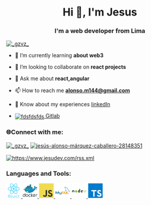 <h1 align="center">Hi 👋, I'm Jesus</h1>
<h3 align="center">I'm a web developer from Lima</h3>

<p align="left"> <a href="https://twitter.com/_gzvz_" target="blank"><img src="https://img.shields.io/twitter/follow/_gzvz_?logo=twitter&style=for-the-badge" alt="_gzvz_" /></a> </p>

- 🌱 I’m currently learning **about web3**

- 👯 I’m looking to collaborate on **react projects**

- 💬 Ask me about **react,angular**

- 📫 How to reach me **alonso.m144@gmail.com**

- 📄 Know about my experiences [linkedIn](https://www.linkedin.com/in/jesus-marquez-caballero/)

- <a href="https://gitlab.com/jesusdeva" target="blank"><img align="center" src="https://raw.githubusercontent.com/rahuldkjain/github-profile-readme-generator/master/src/images/icons/Social/codesandbox.svg" alt="fdsfdsfds" height="30" width="40" /> Gitlab</a> 

<h3 align="left">🌐Connect with me:</h3>
<p align="left">
<a href="https://twitter.com/_gzvz_" target="blank"><img align="center" src="https://raw.githubusercontent.com/rahuldkjain/github-profile-readme-generator/master/src/images/icons/Social/twitter.svg" alt="_gzvz_" height="30" width="40" /></a>
<a href="https://linkedin.com/in/jesús-alonso-márquez-caballero-28148351" target="blank"><img align="center" src="https://raw.githubusercontent.com/rahuldkjain/github-profile-readme-generator/master/src/images/icons/Social/linked-in-alt.svg" alt="jesús-alonso-márquez-caballero-28148351" height="30" width="40" /></a>
  
<a href="/https://www.jesudev.com/rss.xml" target="blank"><img align="center" src="https://raw.githubusercontent.com/rahuldkjain/github-profile-readme-generator/master/src/images/icons/Social/rss.svg" alt="https://www.jesudev.com/rss.xml" height="30" width="40" /></a>
</p>

<h3 align="left">Languages and Tools:</h3>
<a href="https://reactjs.org/" target="_blank" rel="noreferrer"> <img src="https://raw.githubusercontent.com/devicons/devicon/master/icons/react/react-original-wordmark.svg" alt="react" width="40" height="40"/> </a>
<a href="https://www.docker.com/" target="_blank" rel="noreferrer"> <img src="https://raw.githubusercontent.com/devicons/devicon/master/icons/docker/docker-original-wordmark.svg" alt="docker" width="40" height="40"/> </a> <a href="https://developer.mozilla.org/en-US/docs/Web/JavaScript" target="_blank" rel="noreferrer"> <img src="https://raw.githubusercontent.com/devicons/devicon/master/icons/javascript/javascript-original.svg" alt="javascript" width="40" height="40"/> </a> <a href="https://www.mysql.com/" target="_blank" rel="noreferrer"> <img src="https://raw.githubusercontent.com/devicons/devicon/master/icons/mysql/mysql-original-wordmark.svg" alt="mysql" width="40" height="40"/> </a> <a href="https://nodejs.org" target="_blank" rel="noreferrer"> <img src="https://raw.githubusercontent.com/devicons/devicon/master/icons/nodejs/nodejs-original-wordmark.svg" alt="nodejs" width="40" height="40"/> </a>  <a href="https://www.typescriptlang.org/" target="_blank" rel="noreferrer"> <img src="https://raw.githubusercontent.com/devicons/devicon/master/icons/typescript/typescript-original.svg" alt="typescript" width="40" height="40"/> </a> </p>


